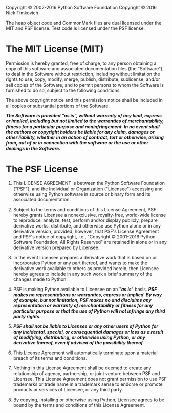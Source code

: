 Copyright © 2002-2016 Python Software Foundation
Copyright © 2016 Nick Timkovich

The heap object code and CommonMark files are dual licensed under the MIT and PSF license. Test code is licensed under the PSF license.

The MIT License (MIT)
=====================

Permission is hereby granted, free of charge, to any person obtaining a copy of this software and associated documentation files (the "Software"), to deal in the Software without restriction, including without limitation the rights to use, copy, modify, merge, publish, distribute, sublicense, and/or sell copies of the Software, and to permit persons to whom the Software is furnished to do so, subject to the following conditions:

The above copyright notice and this permission notice shall be included in all copies or substantial portions of the Software.

***The Software is provided "as is", without warranty of any kind, express or implied, including but not limited to the warranties of merchantability, fitness for a particular purpose and noninfringement. In no event shall the authors or copyright holders be liable for any claim, damages or other liability, whether in an action of contract, tort or otherwise, arising from, out of or in connection with the software or the use or other dealings in the Software.***

The PSF License
===============

1. This LICENSE AGREEMENT is between the Python Software Foundation ("PSF"), and the Individual or Organization ("Licensee") accessing and otherwise using Python software in source or binary form and its associated documentation.

2. Subject to the terms and conditions of this License Agreement, PSF hereby grants Licensee a nonexclusive, royalty-free, world-wide license to reproduce, analyze, test, perform and/or display publicly, prepare derivative works, distribute, and otherwise use Python alone or in any derivative version, provided, however, that PSF's License Agreement and PSF's notice of copyright, i.e., "Copyright © 2001-2016 Python Software Foundation; All Rights Reserved" are retained in alone or in any derivative version prepared by Licensee.

3. In the event Licensee prepares a derivative work that is based on or  incorporates Python or any part thereof, and wants to make the derivative work available to others as provided herein, then Licensee hereby agrees to include in any such work a brief summary of the changes made to Python.

4. PSF is making Python available to Licensee on an "***as is***" basis. ***PSF makes no representations or warranties, express or implied. By way of example, but not limitation, PSF makes no and disclaims any representation or warranty of merchantability or fitness for any particular purpose or that the use of Python will not infringe any third party rights.***

5. ***PSF shall not be liable to Licensee or any other users of Python for any incidental, special, or consequential damages or loss as a result of modifying, distributing, or otherwise using Python, or any derivative thereof, even if advised of the possibility thereof.***

6. This License Agreement will automatically terminate upon a material breach of its terms and conditions.

7. Nothing in this License Agreement shall be deemed to create any relationship of agency, partnership, or joint venture between PSF and Licensee.  This License Agreement does not grant permission to use PSF trademarks or trade name in a trademark sense to endorse or promote products or services of Licensee, or any third party.

8. By copying, installing or otherwise using Python, Licensee agrees to be bound by the terms and conditions of this License Agreement.
